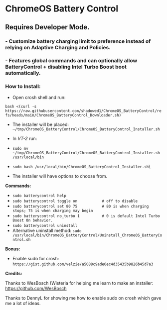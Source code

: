 # **ChromeOS Battery Control**
## Requires Developer Mode. 

### - Customize battery charging limit to preference instead of relying on Adaptive Charging and Policies.
### - Features global commands and can optionally allow BatteryControl + disabling Intel Turbo Boost boot automatically.

### __How to Install:__

- Open crosh shell and run:

`bash <(curl -s https://raw.githubusercontent.com/shadowed1/ChromeOS_BatteryControl/refs/heads/main/ChromeOS_BatteryControl_Downloader.sh)`

- The installer will be placed: `~/tmp/ChromeOS_BatteryControl/ChromeOS_BatteryControl_Installer.sh`

- In *VT-2* run:
- 
  `sudo mv ~/tmp/ChromeOS_BatteryControl/ChromeOS_BatteryControl_Installer.sh /usr/local/bin`
- `sudo bash /usr/local/bin/ChromeOS_BatteryControl_Installer.sh`\
  
- The installer will have options to choose from.

__Commands:__

- `sudo batterycontrol help`
- `sudo batterycontrol toggle on           # off to disable`
- `sudo batterycontrol set 80 75           # 80 is when charging stops; 75 is when charging may begin`
- `sudo batterycontrol no_turbo 1          # 0 is default Intel Turbo Boost On behavior.`
- `sudo batterycontrol uninstall`
- Alternative uninstall method: `sudo /usr/local/bin/ChromeOS_BatteryControl/Uninstall_ChromeOS_BatteryControl.sh`


__Bonus:__

- Enable sudo for crosh:
`https://gist.github.com/velzie/a5088c9ade6ec4d35435b9826b45d7a3`

 __Credits:__

Thanks to WesBosch (Wisteria for helping me learn to make an installer:
https://github.com/WesBosch

Thanks to DennyL for showing me how to enable sudo on crosh which gave me a lot of ideas. 



